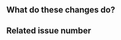 <!--
Thank you for your contribution!

Please review https://github.com/mars-project/mars/blob/master/CONTRIBUTING.rst before opening a pull request.
-->

## What do these changes do?

<!-- Please give a short brief about these changes. -->

## Related issue number

<!-- Are there any issues opened that will be resolved by merging this change? -->
